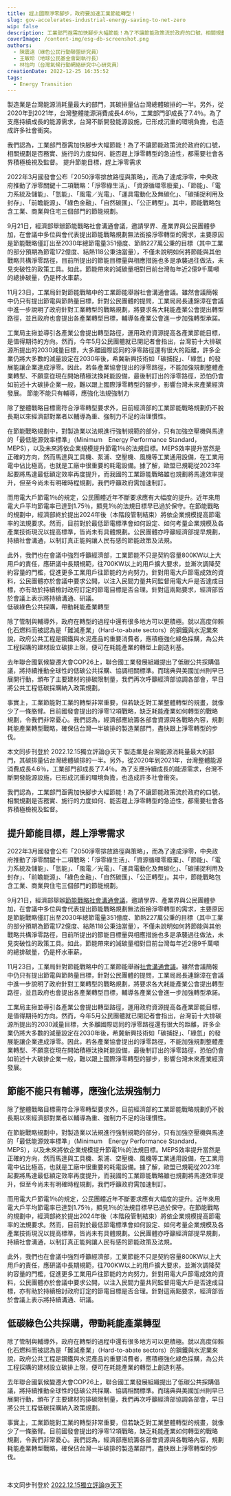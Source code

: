 ```yaml
---
title: 趕上國際淨零腳步，政府要加速工業節能轉型！
slug: gov-accelerates-industrial-energy-saving-to-net-zero
wip: false
description: 工業部門亟需加快腳步大幅節能！為了不讓節能政策流於政府的口號，相關規劃是否務實、施行的力度如何、能否趕上淨零轉型的急迫性，都需要社會各界積極檢視及監督。
coverImage: /content-img/esg-db-screenshot.png
authors:
  - 陳震遠（綠色公民行動聯盟研究員）
  - 王敏玲（地球公民基金會副執行長）
  - 林怡均（台灣氣候行動網絡研究中心研究員）
creationDate: 2022-12-25 16:35:52
tags:
  - Energy Transition
---
```



製造業是台灣能源消耗量最大的部門，其碳排量佔台灣總體碳排的一半。另外，從2020年到2021年，台灣整體能源消費成長4.6％，工業部門卻成長了7.4％。為了支應持續成長的能源需求，台灣不斷開發能源設施，已形成沉重的環境負擔，也造成許多社會衝突。

我們認為，工業部門亟需加快腳步大幅節能！為了不讓節能政策流於政府的口號，相關規劃是否務實、施行的力度如何、能否趕上淨零轉型的急迫性，都需要社會各界積極檢視及監督。
提升節能目標，趕上淨零需求

2022年3月國發會公布「2050淨零排放路徑與策略」，而為了達成淨零，中央政府推動了淨零關鍵十二項戰略：「淨零綠生活」、「資源循環零廢棄」、「節能」、「電力系統及儲能」、「氫能」、「風電／光電」、「運具電動化及無碳化」、「碳捕捉利用及封存」、「前瞻能源」、「綠色金融」、「自然碳匯」、「公正轉型」。其中，節能戰略包含工業、商業與住宅三個部門的節能規劃。

9月21日，經濟部舉辦節能戰略社會溝通會議，邀請學界、產業界與公民團體參加，在會議中多位與會代表提出節能戰略規劃無法銜接淨零轉型的需求，主要原因是節能戰略僅訂出至2030年總節電量351億度、節熱227萬公秉的目標（其中工業的部分預期為節電172億度、結熱118公秉油當量），不僅未說明如何將節能與其他戰略共構淨零路徑，目前所提出的節能目標量與相應措施也多是承襲過往做法，未見突破性的政策工具。如此，節能帶來的減碳量相對目前台灣每年近2億9千萬噸的總排碳量，仍是杯水車薪。

11月23日，工業局針對節能戰略中的工業節能舉辦社會溝通會議。雖然會議簡報中仍只有提出節電與節熱量目標，針對公民團體的提問，工業局局長連錦漳在會議中進一步說明了政府針對工業轉型的戰略規劃，將要求各大耗能產業公會提出轉型路徑，並且政府也會提出各產業轉型目標，輔導各產業公會進一步加強轉型承諾。

工業局主揪並導引各產業公會提出轉型路徑，運用政府資源提高各產業節能目標，是值得期待的方向。然而，今年5月公民團體就已開記者會指出，台灣前十大排碳源所提出的2030減量目標，大多離國際認同的淨零路徑還有很大的距離，許多企業仍將大多數的減量設定在2030年後，希冀新興技術如「碳捕捉」、「綠氫」的發展能讓企業達成淨零。因此，若各產業協會提出的淨零路徑，不能加強規劃整體產業轉型、不願意從現在開始積極汰換耗能設備，最後制訂出的淨零路徑，恐怕仍會如前述十大碳排企業一般，難以跟上國際淨零轉型的腳步，影響台灣未來產業經濟發展。
節能不能只有輔導，應強化法規強制力

除了整體戰略目標需符合淨零轉型要求外，目前經濟部的工業節能戰略規劃仍不脫長期以來經濟部對業者以輔導為重、強制力不足的治理慣性。

在節能戰略規劃中，對製造業以法規進行強制規範的部分，只有加強空壓機與馬達的「最低能源效率標準」（Minimum　Energy Performance Standard，MEPS），以及未來將依企業規模提升節電1％的法規目標。MEPS效率提升當然是正確的方向，然而馬達與工具機、泵浦、空壓機、風機等工業通用設備，在工業用電中佔比極高，也就是工廠中很重要的耗電設備。據了解，歐盟已規範從2023年起要將馬達最低額定效率再度提升，而我國的工業節能戰略雖也規劃將馬達效率提升，但至今尚未有明確時程規劃，我們呼籲政府需加速制訂。

而用電大戶節電1％的規定，公民團體近年不斷要求應有大幅度的提升。近年來用電大戶平均節電率已達到1.75％，顯見1％的法規目標早已過於保守。在節能戰略的規劃中，經濟部終於提出2024年後（本階段管制結束）將依企業規模提高節電率的法規要求。然而，目前對於最低節電標準會如何設定、如何考量企業規模及各產業技術現況以提高標準，皆尚未有具體規劃。公民團體亦呼籲經濟部提早規劃，持續社會溝通，以制訂真正能夠讓人民有感的節能政策及法規。

此外，我們也在會議中強烈呼籲經濟部，工業節能不只是契約容量800KW以上大用戶的責任，應研議中長期規範，往700KW以上的用戶擴大要求，並漸次調降契約容量的門檻，促進更多工業用戶往節能的方向努力。針對用電大戶節電成效的資料，公民團體亦於會議中要求公開，以注入民間力量共同監督用電大戶是否達成目標，亦有助於持續檢討政府訂定的節電目標是否合理。針對這兩點要求，經濟部皆於會議上表示將持續溝通、研議。  
低碳綠色公共採購，帶動耗能產業轉型

除了管制與輔導外，政府在轉型的過程中還有很多地方可以更積極。就以高度仰賴化石燃料而被認為是「難減產業」（​​Hard-to-abate sectors）的鋼鐵與水泥業來說，政府公共工程是鋼鐵與水泥產品的重要消費者，應積極強化綠色採購，為公共工程採購的建材設立碳排上限，便可在耗能產業的轉型上創造利基。

去年聯合國氣候變遷大會COP26上，聯合國工業發展組織提出了低碳公共採購倡議，將持續推動全球性的低碳公共採購、協調相關標準。而瑞典與美國加州則早已展開行動，頒布了主要建材的排碳限制量，我們再次呼籲經濟部協調各部會，早日將公共工程低碳採購納入政策規劃。

事實上，工業節能對工業的轉型非常重要，但若缺乏對工業整體轉型的規畫，就像少了一條胳臂。目前國發會提出的淨零12項戰略，缺乏耗能產業如何轉型的戰略規劃，令我們非常憂心。我們認為，經濟部應統籌各部會資源與各戰略內容，規劃耗能產業轉型戰略，確保佔台灣一半碳排的製造業部門，盡快跟上淨零轉型的步伐。

 

本文同步刊登於 2022.12.15獨立評論@天下
製造業是台灣能源消耗量最大的部門，其碳排量佔台灣總體碳排的一半。另外，從2020年到2021年，台灣整體能源消費成長4.6％，工業部門卻成長了7.4％。為了支應持續成長的能源需求，台灣不斷開發能源設施，已形成沉重的環境負擔，也造成許多社會衝突。

我們認為，工業部門亟需加快腳步大幅節能！為了不讓節能政策流於政府的口號，相關規劃是否務實、施行的力度如何、能否趕上淨零轉型的急迫性，都需要社會各界積極檢視及監督。

## 提升節能目標，趕上淨零需求

2022年3月國發會公布「2050淨零排放路徑與策略」，而為了達成淨零，中央政府推動了淨零關鍵十二項戰略：「淨零綠生活」、「資源循環零廢棄」、「節能」、「電力系統及儲能」、「氫能」、「風電／光電」、「運具電動化及無碳化」、「碳捕捉利用及封存」、「前瞻能源」、「綠色金融」、「自然碳匯」、「公正轉型」。其中，節能戰略包含工業、商業與住宅三個部門的節能規劃。

9月21日，經濟部舉辦[節能戰略社會溝通會議](https://go-moea.tw/carbonRestrict)，邀請學界、產業界與公民團體參加，在會議中多位與會代表提出節能戰略規劃無法銜接淨零轉型的需求，主要原因是節能戰略僅訂出至2030年總節電量351億度、節熱227萬公秉的目標（其中工業的部分預期為節電172億度、結熱118公秉油當量），不僅未說明如何將節能與其他戰略共構淨零路徑，目前所提出的節能目標量與相應措施也多是承襲過往做法，未見突破性的政策工具。如此，節能帶來的減碳量相對目前台灣每年近2億9千萬噸的總排碳量，仍是杯水車薪。

11月23日，工業局針對節能戰略中的工業節能舉辦[社會溝通會議](https://go-moea.tw/carbonIndustry)。雖然會議簡報中仍只有提出節電與節熱量目標，針對公民團體的提問，工業局局長連錦漳在會議中進一步說明了政府針對工業轉型的戰略規劃，將要求各大耗能產業公會提出轉型路徑，並且政府也會提出各產業轉型目標，輔導各產業公會進一步加強轉型承諾。

工業局主揪並導引各產業公會提出轉型路徑，運用政府資源提高各產業節能目標，是值得期待的方向。然而，今年5月公民團體就已開記者會指出，台灣前十大排碳源所提出的2030減量目標，大多離國際認同的淨零路徑還有很大的距離，許多企業仍將大多數的減量設定在2030年後，希冀新興技術如「碳捕捉」、「綠氫」的發展能讓企業達成淨零。因此，若各產業協會提出的淨零路徑，不能加強規劃整體產業轉型、不願意從現在開始積極汰換耗能設備，最後制訂出的淨零路徑，恐怕仍會如前述十大碳排企業一般，難以跟上國際淨零轉型的腳步，影響台灣未來產業經濟發展。

## 節能不能只有輔導，應強化法規強制力

除了整體戰略目標需符合淨零轉型要求外，目前經濟部的工業節能戰略規劃仍不脫長期以來經濟部對業者以輔導為重、強制力不足的治理慣性。

在節能戰略規劃中，對製造業以法規進行強制規範的部分，只有加強空壓機與馬達的「最低能源效率標準」（Minimum　Energy Performance Standard，MEPS），以及未來將依企業規模提升節電1％的法規目標。MEPS效率提升當然是正確的方向，然而馬達與工具機、泵浦、空壓機、風機等工業通用設備，在工業用電中佔比極高，也就是工廠中很重要的耗電設備。據了解，歐盟已規範從2023年起要將馬達最低額定效率再度提升，而我國的工業節能戰略雖也規劃將馬達效率提升，但至今尚未有明確時程規劃，我們呼籲政府需加速制訂。

而用電大戶節電1％的規定，公民團體近年不斷要求應有大幅度的提升。近年來用電大戶平均節電率已達到1.75％，顯見1％的法規目標早已過於保守。在節能戰略的規劃中，經濟部終於提出2024年後（本階段管制結束）將依企業規模提高節電率的法規要求。然而，目前對於最低節電標準會如何設定、如何考量企業規模及各產業技術現況以提高標準，皆尚未有具體規劃。公民團體亦呼籲經濟部提早規劃，持續社會溝通，以制訂真正能夠讓人民有感的節能政策及法規。

此外，我們也在會議中強烈呼籲經濟部，工業節能不只是契約容量800KW以上大用戶的責任，應研議中長期規範，往700KW以上的用戶擴大要求，並漸次調降契約容量的門檻，促進更多工業用戶往節能的方向努力。針對用電大戶節電成效的資料，公民團體亦於會議中要求公開，以注入民間力量共同監督用電大戶是否達成目標，亦有助於持續檢討政府訂定的節電目標是否合理。針對這兩點要求，經濟部皆於會議上表示將持續溝通、研議。  

## 低碳綠色公共採購，帶動耗能產業轉型

除了管制與輔導外，政府在轉型的過程中還有很多地方可以更積極。就以高度仰賴化石燃料而被認為是「難減產業」（​​Hard-to-abate sectors）的鋼鐵與水泥業來說，政府公共工程是鋼鐵與水泥產品的重要消費者，應積極強化綠色採購，為公共工程採購的建材設立碳排上限，便可在耗能產業的轉型上創造利基。

去年聯合國氣候變遷大會COP26上，聯合國工業發展組織提出了低碳公共採購倡議，將持續推動全球性的低碳公共採購、協調相關標準。而瑞典與美國加州則早已展開行動，頒布了主要建材的排碳限制量，我們再次呼籲經濟部協調各部會，早日將公共工程低碳採購納入政策規劃。

事實上，工業節能對工業的轉型非常重要，但若缺乏對工業整體轉型的規畫，就像少了一條胳臂。目前國發會提出的淨零12項戰略，缺乏耗能產業如何轉型的戰略規劃，令我們非常憂心。我們認為，經濟部應統籌各部會資源與各戰略內容，規劃耗能產業轉型戰略，確保佔台灣一半碳排的製造業部門，盡快跟上淨零轉型的步伐。

 

本文同步刊登於 [2022.12.15獨立評論@天下](https://opinion.cw.com.tw/blog/profile/52/article/13083)
